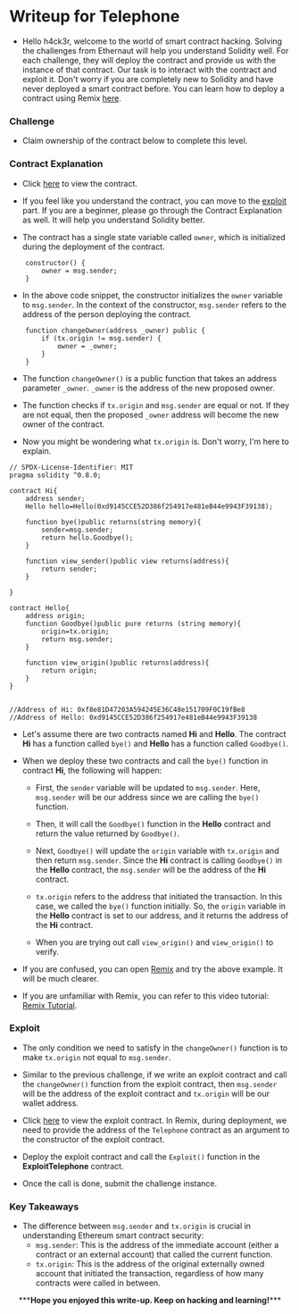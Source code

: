 # Writeup for Telephone

- Hello h4ck3r, welcome to the world of smart contract hacking. Solving the challenges from Ethernaut will help you understand Solidity well. For each challenge, they will deploy the contract and provide us with the instance of that contract. Our task is to interact with the contract and exploit it. Don't worry if you are completely new to Solidity and have never deployed a smart contract before. You can learn how to deploy a contract using Remix [here](https://youtu.be/3xNFZI8Ste4?si=i3cWN87OpX85zp6k).

### Challenge

- Claim ownership of the contract below to complete this level.

### Contract Explanation

- Click [here](./src/contracts/Telephone.sol) to view the contract.

- If you feel like you understand the contract, you can move to the [exploit](#exploit) part. If you are a beginner, please go through the Contract Explanation as well. It will help you understand Solidity better.

- The contract has a single state variable called `owner`, which is initialized during the deployment of the contract.

```solidity
    constructor() {
        owner = msg.sender;
    }
```

- In the above code snippet, the constructor initializes the `owner` variable to `msg.sender`. In the context of the constructor, `msg.sender` refers to the address of the person deploying the contract.

```solidity
    function changeOwner(address _owner) public {
        if (tx.origin != msg.sender) {
            owner = _owner;
        }
    }
```

- The function `changeOwner()` is a public function that takes an address parameter `_owner`. `_owner` is the address of the new proposed owner.

- The function checks if `tx.origin` and `msg.sender` are equal or not. If they are not equal, then the proposed `_owner` address will become the new owner of the contract.

- Now you might be wondering what `tx.origin` is. Don't worry, I'm here to explain.

```solidity
// SPDX-License-Identifier: MIT
pragma solidity ^0.8.0;

contract Hi{
    address sender;
    Hello hello=Hello(0xd9145CCE52D386f254917e481eB44e9943F39138);

    function bye()public returns(string memory){
        sender=msg.sender;
        return hello.Goodbye();
    }

    function view_sender()public view returns(address){
        return sender;
    }

}

contract Hello{
    address origin;
    function Goodbye()public pure returns (string memory){
        origin=tx.origin;
        return msg.sender;
    }

    function view_origin()public returns(address){
        return origin;
    }
}


//Address of Hi: 0xf8e81D47203A594245E36C48e151709F0C19fBe8
//Address of Hello: 0xd9145CCE52D386f254917e481eB44e9943F39138

```

- Let's assume there are two contracts named **Hi** and **Hello**. The contract **Hi** has a function called `bye()` and **Hello** has a function called `Goodbye()`.

- When we deploy these two contracts and call the `bye()` function in contract **Hi**, the following will happen:

  - First, the `sender` variable will be updated to `msg.sender`. Here, `msg.sender` will be our address since we are calling the `bye()` function.

  - Then, it will call the `Goodbye()` function in the **Hello** contract and return the value returned by `Goodbye()`.

  - Next, `Goodbye()` will update the `origin` variable with `tx.origin` and then return `msg.sender`. Since the **Hi** contract is calling `Goodbye()` in the **Hello** contract, the `msg.sender` will be the address of the **Hi** contract.

  - `tx.origin` refers to the address that initiated the transaction. In this case, we called the `bye()` function initially. So, the `origin` variable in the **Hello** contract is set to our address, and it returns the address of the **Hi** contract.

  - When you are trying out call `view_origin()` and `view_origin()` to verify.

- If you are confused, you can open [Remix](https://remix.ethereum.org/) and try the above example. It will be much clearer.

- If you are unfamiliar with Remix, you can refer to this video tutorial: [Remix Tutorial](https://www.youtube.com/watch?v=WmeWbo7wzGI).

### Exploit

- The only condition we need to satisfy in the `changeOwner()` function is to make `tx.origin` not equal to `msg.sender`.

- Similar to the previous challenge, if we write an exploit contract and call the `changeOwner()` function from the exploit contract, then `msg.sender` will be the address of the exploit contract and `tx.origin` will be our wallet address.

- Click [here](./Exploit/ExploitTelephone.sol) to view the exploit contract. In Remix, during deployment, we need to provide the address of the `Telephone` contract as an argument to the constructor of the exploit contract.

- Deploy the exploit contract and call the `Exploit()` function in the **ExploitTelephone** contract.

- Once the call is done, submit the challenge instance.

### Key Takeaways

- The difference between `msg.sender` and `tx.origin` is crucial in understanding Ethereum smart contract security:
  - `msg.sender`: This is the address of the immediate account (either a contract or an external account) that called the current function.
  - `tx.origin`: This is the address of the original externally owned account that initiated the transaction, regardless of how many contracts were called in between.

<p style="text-align:center;">***<strong>Hope you enjoyed this write-up. Keep on hacking and learning!</strong>***</p>

